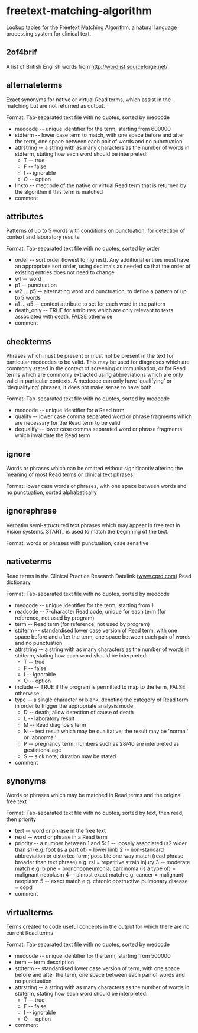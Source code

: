 freetext-matching-algorithm
===========================

Lookup tables for the Freetext Matching Algorithm, a natural language processing system for clinical text.

## 2of4brif

A list of British English words from http://wordlist.sourceforge.net/

## alternateterms

Exact synonyms for native or virtual Read terms, which assist in the matching but are not returned as output.

Format: Tab-separated text file with no quotes, sorted by medcode

* medcode -- unique identifier for the term, starting from 600000
* stdterm -- lower case term to match, with one space before and after the term, one space between each pair of words and no punctuation
* attrstring -- a string with as many characters as the number of words in stdterm, stating how each word should be interpreted:
    * T -- true
    * F -- false
    * I -- ignorable
    * O -- option
* linkto -- medcode of the native or virtual Read term that is returned by the algorithm if this term is matched
* comment

## attributes

Patterns of up to 5 words with conditions on punctuation, for detection of context and laboratory results.

Format: Tab-separated text file with no quotes, sorted by order

* order -- sort order (lowest to highest). Any additional entries must have an appropriate sort order, using decimals as needed so that the order of existing entries does not need to change
* w1 -- word
* p1 -- punctuation
* w2 ... p5 -- alternating word and punctuation, to define a pattern of up to 5 words
* a1 ... a5 -- context attribute to set for each word in the pattern
* death_only -- TRUE for attributes which are only relevant to texts associated with death, FALSE otherwise
* comment

## checkterms

Phrases which must be present or must not be present in the text for particular medcodes to be valid. This may be used for diagnoses which are commonly stated in the context of screening or immunisation, or for Read terms which are commonly extracted using abbreviations which are only valid in particular contexts. A medcode can only have 'qualifying' or 'dequalifying' phrases; it does not make sense to have both.

Format: Tab-separated text file with no quotes, sorted by medcode

* medcode -- unique identifier for a Read term
* qualify -- lower case comma separated word or phrase fragments which are necessary for the Read term to be valid
* dequalify -- lower case comma separated word or phrase fragments which invalidate the Read term

## ignore

Words or phrases which can be omitted without significantly altering the meaning of most Read terms or clinical text phrases.

Format: lower case words or phrases, with one space between words and no punctuation, sorted alphabetically

## ignorephrase

Verbatim semi-structured text phrases which may appear in free text in Vision systems. START_ is used to match the beginning of the text.

Format: words or phrases with punctuation, case sensitive

## nativeterms

Read terms in the Clinical Practice Research Datalink (www.cprd.com) Read dictionary

Format: Tab-separated text file with no quotes, sorted by medcode

* medcode -- unique identifier for the term, starting from 1
* readcode -- 7-character Read code, unique for each term (for reference, not used by program)
* term -- Read term (for reference, not used by program)
* stdterm -- standardised lower case version of Read term, with one space before and after the term, one space between each pair of words and no punctuation
* attrstring -- a string with as many characters as the number of words in stdterm, stating how each word should be interpreted:
    * T -- true
    * F -- false
    * I -- ignorable
    * O -- option
* include -- TRUE if the program is permitted to map to the term, FALSE otherwise.
* type -- a single character or blank, denoting the category of Read term in order to trigger the appropriate analysis mode:
    * D -- death; allow detection of cause of death
    * L -- laboratory result
    * M -- Read diagnosis term
    * N -- test result which may be qualitative; the result may be 'normal' or 'abnormal'
    * P -- pregnancy term; numbers such as 28/40 are interpreted as gestational age
    * S -- sick note; duration may be stated
* comment

## synonyms

Words or phrases which may be matched in Read terms and the original free text

Format: Tab-separated text file with no quotes, sorted by text, then read, then priority

* text -- word or phrase in the free text
* read -- word or phrase in a Read term
* priority -- a number between 1 and 5:
    1 -- loosely associated (s2 wider than s1) e.g. foot (is a part of) = lower limb
    2 -- non-standard abbreviation or distorted form; possible one-way match (read phrase broader than text phrase)
        e.g. rsi = repetitive strain injury
    3 --  moderate match e.g. b pne = bronchopneumonia; carcinoma (is a type of) = malignant neoplasm
    4 -- almost exact match e.g. cancer = malignant neoplasm
    5 -- exact match e.g. chronic obstructive pulmonary disease = copd
* comment

## virtualterms

Terms created to code useful concepts in the output for which there are no current Read terms

Format: Tab-separated text file with no quotes, sorted by medcode

* medcode -- unique identifier for the term, starting from 500000
* term -- term description
* stdterm -- standardised lower case version of term, with one space before and after the term, one space between each pair of words and no punctuation
* attrstring -- a string with as many characters as the number of words in stdterm, stating how each word should be interpreted:
    * T -- true
    * F -- false
    * I -- ignorable
    * O -- option
* comment
